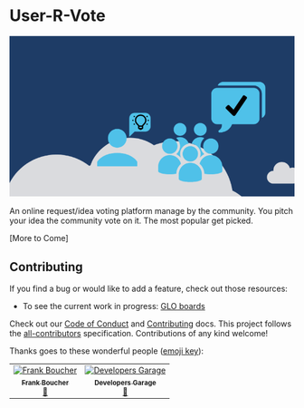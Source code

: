 # User-R-Vote

<img src="https://github.com/FBoucher/use-r-vote/raw/master/medias/user-r-vote_800.png" alt="Use-R-Vote cover" width="600"/>

An online request/idea voting platform manage by the community. You pitch your idea the community vote on it. The most popular get picked.

[More to Come]



## Contributing

If you find a bug or would like to add a feature, check out those resources:

- To see the current work in progress: [GLO boards](https://app.gitkraken.com/glo/board/Xbnuzn6ElQAPA-kC)

Check out our [Code of Conduct](CODE_OF_CONDUCT.md) and [Contributing](CONTRIBUTING.md) docs. This project follows the [all-contributors](https://github.com/all-contributors/all-contributors) specification.  Contributions of any kind welcome!

Thanks goes to these wonderful people ([emoji key](https://allcontributors.org/docs/en/emoji-key)):


<!-- ALL-CONTRIBUTORS-LIST:START - Do not remove or modify this section -->
<!-- prettier-ignore -->
<table>
  <tr>
    <td align="center"><a href="http://cloud5mins.com"><img src="https://avatars3.githubusercontent.com/u/2404846?v=4" width="100px;" alt="Frank Boucher"/><br /><sub><b>Frank Boucher</b></sub></a><br /><a href="#ideas-fboucher" title="Ideas, Planning, & Feedback">🤔</a></td>
    <td align="center"><a href="https://github.com/devsgarage"><img src="https://avatars3.githubusercontent.com/u/46392923?s=460&v=4" width="100px;" alt="Developers Garage"/><br /><sub><b>Developers Garage</b></sub></a><br /><a href="#ideas-devsgarage" title="Ideas, Planning, & Feedback">🤔</a></td>
  </tr>
</table>

<!-- ALL-CONTRIBUTORS-LIST:END -->
